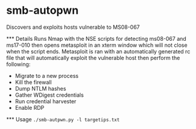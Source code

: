 # smb-autopwn
Discovers and exploits hosts vulnerable to MS08-067

*** Details
Runs Nmap with the NSE scripts for detecting ms08-067 and ms17-010 then opens metasploit in an xterm window which will not close when the script ends. Metasploit is ran with an automatically generated rc file that will automatically exploit the vulnerable host then perform the following:

* Migrate to a new process
* Kill the firewall
* Dump NTLM hashes
* Gather WDigest credentials
* Run credential harvester
* Enable RDP

*** Usage
```./smb-autpwn.py -l targetips.txt```

